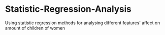 # Statistic-Regression-Analysis
Using statistic regression methods for analysing different features' affect on amount of children of women
